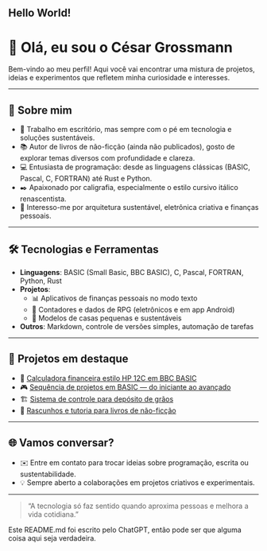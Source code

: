 ## Hello World!

# 👋 Olá, eu sou o César Grossmann  

Bem-vindo ao meu perfil! Aqui você vai encontrar uma mistura de projetos, ideias e experimentos que refletem minha curiosidade e interesses.  

---

## 🚀 Sobre mim
- 💼 Trabalho em escritório, mas sempre com o pé em tecnologia e soluções sustentáveis.  
- 📚 Autor de livros de não-ficção (ainda não publicados), gosto de explorar temas diversos com profundidade e clareza.  
- 💻 Entusiasta de programação: desde as linguagens clássicas (BASIC, Pascal, C, FORTRAN) até Rust e Python.  
- ✒️ Apaixonado por caligrafia, especialmente o estilo cursivo itálico renascentista.  
- 🌱 Interesso-me por arquitetura sustentável, eletrônica criativa e finanças pessoais.  

---

## 🛠️ Tecnologias e Ferramentas
- **Linguagens**: BASIC (Small Basic, BBC BASIC), C, Pascal, FORTRAN, Python, Rust  
- **Projetos**:  
  - 📊 Aplicativos de finanças pessoais no modo texto  
  - 🎲 Contadores e dados de RPG (eletrônicos e em app Android)  
  - 🏡 Modelos de casas pequenas e sustentáveis  
- **Outros**: Markdown, controle de versões simples, automação de tarefas  

---

## 📌 Projetos em destaque
- 🔢 [Calculadora financeira estilo HP 12C em BBC BASIC](#)  
- 🎮 [Sequência de projetos em BASIC — do iniciante ao avançado](#)  
- 🏗️ [Sistema de controle para depósito de grãos](#)  
- 📖 [Rascunhos e tutoria para livros de não-ficção](#)  

---

## 🌐 Vamos conversar?
- ✉️ Entre em contato para trocar ideias sobre programação, escrita ou sustentabilidade.  
- 💡 Sempre aberto a colaborações em projetos criativos e experimentais.  

---

> “A tecnologia só faz sentido quando aproxima pessoas e melhora a vida cotidiana.”  

Este README.md foi escrito pelo ChatGPT, então pode ser que alguma coisa aqui seja verdadeira.

<!--
**CesarGrossmann/CesarGrossmann** is a ✨ _special_ ✨ repository because its `README.md` (this file) appears on your GitHub profile.

Here are some ideas to get you started:

- 🔭 I’m currently working on ...
- 🌱 I’m currently learning ...
- 👯 I’m looking to collaborate on ...
- 🤔 I’m looking for help with ...
- 💬 Ask me about ...
- 📫 How to reach me: ...
- 😄 Pronouns: ...
- ⚡ Fun fact: ...
-->
